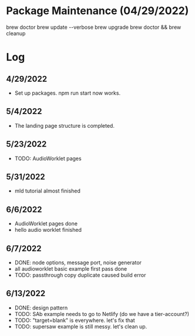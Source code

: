 # Package Maintenance (04/29/2022)

brew doctor
brew update --verbose
brew upgrade
brew doctor && brew cleanup

# Log

## 4/29/2022
- Set up packages. npm run start now works.

## 5/4/2022
- The landing page structure is completed.

## 5/23/2022
- TODO: AudioWorklet pages

## 5/31/2022
- mld tutorial almost finished

## 6/6/2022
- AudioWorklet pages done
- hello audio worklet finished

## 6/7/2022
- DONE: node options, message port, noise generator
- all audioworklet basic example first pass done
- TODO: passthrough copy duplicate caused build error

## 6/13/2022
- DONE: design pattern
- TODO: SAb example needs to go to Netlify (do we have a tier-account?)
- TODO: "target=blank" is everywhere. let's fix that
- TODO: supersaw example is still messy. let's clean up.